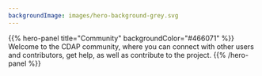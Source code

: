 ```yaml
---
backgroundImage: images/hero-background-grey.svg
---
```


{{% hero-panel title="Community" 
               backgroundColor="#466071" %}}
Welcome to the CDAP community, where you can connect with other users and contributors, 
get help, as well as contribute to the project. 
{{% /hero-panel %}}
